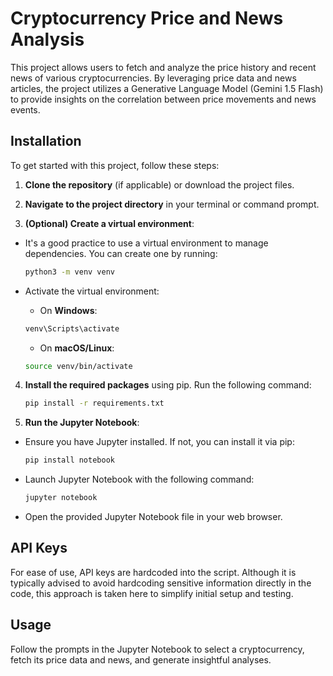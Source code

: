 # Cryptocurrency Price and News Analysis

This project allows users to fetch and analyze the price history and recent news of various cryptocurrencies. By leveraging price data and news articles, the project utilizes a Generative Language Model (Gemini 1.5 Flash) to provide insights on the correlation between price movements and news events.

## Installation

To get started with this project, follow these steps:

1. **Clone the repository** (if applicable) or download the project files.

2. **Navigate to the project directory** in your terminal or command prompt.

3. **(Optional) Create a virtual environment**:
- It's a good practice to use a virtual environment to manage dependencies. You can create one by running:

   ```bash
   python3 -m venv venv
   ```

- Activate the virtual environment:
   - On **Windows**:

   ```bash
   venv\Scripts\activate
   ```

   - On **macOS/Linux**:

   ```bash
   source venv/bin/activate
   ```

4. **Install the required packages** using pip. Run the following command:

   ```bash
   pip install -r requirements.txt
   ```

5.	**Run the Jupyter Notebook**:
- Ensure you have Jupyter installed. If not, you can install it via pip:

  ```bash
  pip install notebook
  ```
  
- Launch Jupyter Notebook with the following command:

  ```bash
  jupyter notebook

- Open the provided Jupyter Notebook file in your web browser.

## API Keys

For ease of use, API keys are hardcoded into the script. Although it is typically advised to avoid hardcoding sensitive information directly in the code, this approach is taken here to simplify initial setup and testing.

## Usage

Follow the prompts in the Jupyter Notebook to select a cryptocurrency, fetch its price data and news, and generate insightful analyses.
